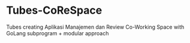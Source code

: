 # Tubes-CoReSpace
Tubes creating Aplikasi Manajemen dan Review Co-Working Space with GoLang subprogram + modular approach
